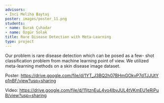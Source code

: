 ```yaml
---
advisors:
- İnci Meliha Baytaş
poster: images/poster_11.png
students:
- name: Burak Çuhadar
- name: Özgür Solak
title: Rare Disease Detection with Meta-Learning
type: project
---
```


Our problem is rare disease detection which can be posed as a few- shot classification problem from machine learning point of view. We utilized meta-learning methods on a skin disease image dataset.


Poster: <https://drive.google.com/file/d/1YT_J3BQ2h07BHmGOkvP7dTJJUtYp1nBF/view?usp=sharing>


Video: <https://drive.google.com/file/d/11jtznEuL4vo4lbvJUL4tVKmEU1eRiPuB/view?usp=sharing>